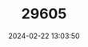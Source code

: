 ---
title: "29605"
category: "Cyclura stejnegeri"
draft: false
date: 2024-02-22 13:03:50
languages:
  English: ["Mona Island Iguana", "Mona Island Rock Iguana", "Mona Rhinoceros Iguana"]
  French: ["Cyclure Cornu", "Iguane Cornu"]
---